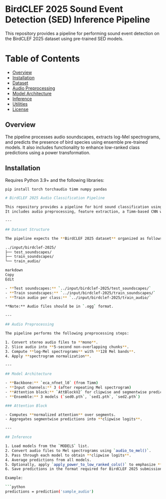 # BirdCLEF 2025 Sound Event Detection (SED) Inference Pipeline

This repository provides a pipeline for performing sound event detection on the BirdCLEF 2025 dataset using pre-trained SED models.

# Table of Contents
- [Overview](#overview)
- [Installation](#installation)
- [Dataset](#dataset)
- [Audio Preprocessing](#audio-preprocessing)
- [Model Architecture](#model-architecture)
- [Inference](#inference)
- [Utilities](#utilities)
- [License](#license)

## Overview
The pipeline processes audio soundscapes, extracts log-Mel spectrograms, and predicts the presence of bird species using ensemble pre-trained models. It also includes functionality to enhance low-ranked class predictions using a power transformation.

## Installation
Requires Python 3.9+ and the following libraries:

```bash
pip install torch torchaudio timm numpy pandas

# BirdCLEF 2025 Audio Classification Pipeline

This repository provides a pipeline for bird sound classification using the **BirdCLEF 2025** dataset.  
It includes audio preprocessing, feature extraction, a Timm-based CNN with attention, and ensemble inference.

---

## Dataset Structure

The pipeline expects the **BirdCLEF 2025 dataset** organized as follows:

../input/birdclef-2025/
├── test_soundscapes/
├── train_soundscapes/
└── train_audio/

markdown
Copy
Edit

- **Test soundscapes:** `../input/birdclef-2025/test_soundscapes/`  
- **Train soundscapes:** `../input/birdclef-2025/train_soundscapes/`  
- **Train audio per class:** `../input/birdclef-2025/train_audio/`  

**Note:** Audio files should be in `.ogg` format.  

---

## Audio Preprocessing

The pipeline performs the following preprocessing steps:

1. Convert stereo audio files to **mono**.  
2. Slice audio into **5-second non-overlapping chunks**.  
3. Compute **log-Mel spectrograms** with **128 Mel bands**.  
4. Apply **spectrogram normalization**.  

---

## Model Architecture

- **Backbone:** `eca_nfnet_l0` (from Timm)  
- **Input channels:** 3 (after repeating Mel spectrogram)  
- **Attention block:** `AttBlockV2` for clipwise and segmentwise predictions  
- **Ensemble:** 3 models (`sed0.pth`, `sed1.pth`, `sed2.pth`)  

### Attention Block

- Computes **normalized attention** over segments.  
- Aggregates segmentwise predictions into **clipwise logits**.  

---

## Inference

1. Load models from the `MODELS` list.  
2. Convert audio files to Mel spectrograms using `audio_to_mel()`.  
3. Pass through each model to obtain **clipwise logits**.  
4. Average predictions from all models.  
5. Optionally, apply `apply_power_to_low_ranked_cols()` to emphasize **lower-ranked classes**.  
6. Save predictions in the format required for BirdCLEF 2025 submission.

Example:

```python
predictions = prediction('sample_audio')
